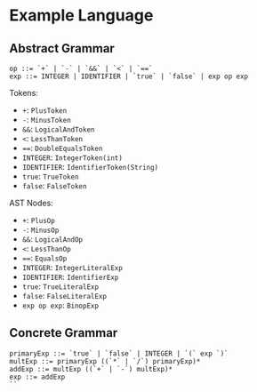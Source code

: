 # Example Language #

## Abstract Grammar ##

```
op ::= `+` | `-` | `&&` | `<` | `==`
exp ::= INTEGER | IDENTIFIER | `true` | `false` | exp op exp
```

Tokens:
- `+`: `PlusToken`
- `-`: `MinusToken`
- `&&`: `LogicalAndToken`
- `<`: `LessThanToken`
- `==`: `DoubleEqualsToken`
- `INTEGER`: `IntegerToken(int)`
- `IDENTIFIER`: `IdentifierToken(String)`
- `true`: `TrueToken`
- `false`: `FalseToken`

AST Nodes:
- `+`: `PlusOp`
- `-`: `MinusOp`
- `&&`: `LogicalAndOp`
- `<`: `LessThanOp`
- `==`: `EqualsOp`
- `INTEGER`: `IntegerLiteralExp`
- `IDENTIFIER`: `IdentifierExp`
- `true`: `TrueLiteralExp`
- `false`: `FalseLiteralExp`
- `exp op exp`: `BinopExp`


## Concrete Grammar ##

```
primaryExp ::= `true` | `false` | INTEGER | `(` exp `)`
multExp ::= primaryExp ((`*` | `/`) primaryExp)*
addExp ::= multExp ((`+` | `-`) multExp)*
exp ::= addExp
``
